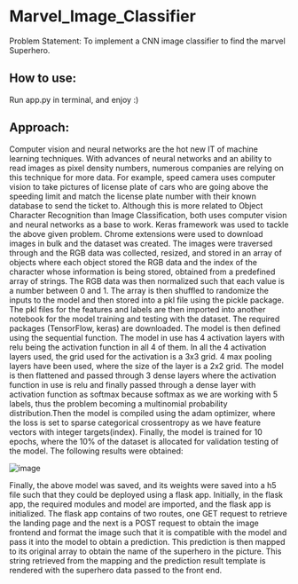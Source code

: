 # Marvel_Image_Classifier

Problem Statement: To implement a CNN image classifier to find the marvel Superhero.

## How to use: 
Run app.py in terminal, and enjoy :)



## Approach:
Computer vision and neural networks are the hot new IT of machine learning techniques. With advances of neural networks and an ability to read images as pixel density numbers, numerous companies are relying on this technique for more data. For example, speed camera uses computer vision to take pictures of license plate of cars who are going above the speeding limit and match the license plate number with their known database to send the ticket to. Although this is more related to Object Character Recognition than Image Classification, both uses computer vision and neural networks as a base to work.
Keras framework was used to tackle the above given problem. 
Chrome extensions were used to download images in bulk and the dataset was created. The images were traversed through and the RGB data was collected, resized, and stored in an array of objects where each object stored the RGB data and the index of the character whose information is being stored, obtained from a predefined array of strings. The RGB data was then normalized such that each value is a number between 0 and 1. The array is then shuffled to randomize the inputs to the model and then stored into a pkl file using the pickle package. The pkl files for the features and labels are then imported into another notebook for the model training and testing with the dataset. The required packages (TensorFlow, keras) are downloaded. 
The model is then defined using the sequential function. The model in use has 4 activation layers with relu being the activation function in all 4 of them. In all the 4 activation layers used, the grid used for the activation is a 3x3 grid. 4 max pooling layers have been used, where the size of the layer is a 2x2 grid.
The model is then flattened and passed through 3 dense layers where the activation function in use is relu and finally passed through a dense layer with activation function as softmax because softmax as we are working with 5 labels, thus the problem becoming a multinomial probability distribution.Then the model is compiled using the adam optimizer, where the loss is set to sparse categorical crossentropy as we have feature vectors with integer targets(index).
Finally, the model is trained for 10 epochs, where the 10% of the dataset is allocated for validation testing of the model.
The following results were obtained:

 

![image](https://user-images.githubusercontent.com/63347503/123410356-dc3d9480-d5cc-11eb-9d8a-1ad9afefa07c.png)



Finally, the above model was saved, and its weights were saved into a h5 file such that they could be deployed using a flask app.
Initially, in the flask app, the required modules and model are imported, and the flask app is initialized.
The flask app contains of two routes, one GET request to retrieve the landing page and the next is a POST request to obtain the image frontend and format the image such that it is compatible with the model and pass it into the model to obtain a prediction. This prediction is then mapped to its original array to obtain the name of the superhero in the picture. This string retrieved from the mapping and the prediction result template is rendered with the superhero data passed to the front end.
